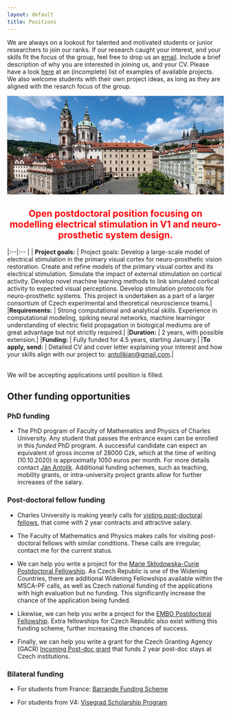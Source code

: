 ```yaml
---
layout: default
title: Positions
---
```



We are always on a lookout for talented and motivated students or junior researchers to join our ranks.
If our research caught your interest, and your skills fit the focus of the group, feel free to drop us an [email](/index.html). Include a brief description of why you are interested in joining us, and your CV.
Please have a look [here](/research.html) at an (incomplete) list of examples of available projects.
We also welcome students with their own project ideas, as long as they are aligned with the
resarch focus of the group.

<div >
<img class="charles_uni_picture" src="./assets/img/mff_malostranske_namesti_crop.jpg">
</div> 

<!-- Currently, _we do not have fully funded positions available_, however -->

<center><h2 style="color:red;"> Open postdoctoral position focusing on modelling electrical stimulation in V1 and neuro-prosthetic system design. </h2></center>

|:--|:-- |
|    **Project goals:**    | Project goals: Develop a large-scale model of electrical stimulation in the primary visual cortex for neuro-prosthetic vision restoration. Create and refine models of the primary visual cortex and its electrical stimulation. Simulate the impact of external stimulation on cortical activity. Develop novel machine learning methods to link simulated cortical activity to expected visual perceptions. Develop stimulation protocols for neuro-prosthetic systems. This project is undertaken as a part of a larger consortium of Czech experimental and theoretical neuroscience teams.|
|**Requirements:**     | Strong computational and analytical skills. Experience in computational modeling, spiking neural networks, machine learningor understanding of electric field propagation in biological mediums are of great advantage but not strictly required.|
|**Duration:**         | 2 years, with possible extension.|
|**Funding:**          | Fully funded for 4.5 years, starting January.|
|**To apply, send:**   | Detailed CV and cover letter explaining your interest and how your skills align with our project to: antolikjan@gmail.com.|

<br />
We will be accepting applications until position is filled.


## Other funding opportunities

### PhD funding

- The PhD program of Faculty of Mathematics and Physics of Charles University. Any student that
  passes the entrance exam can be enrolled in this _funded_ PhD program. A successful candidate can
  expect an equivalent of gross income of 28000 Czk, which at the time of writing (10.10.2020) is
  approximatly 1050 euros per month. For more details contact [Ján Antolík](https://Antolik.net). 
  Additional funding schemes, such as teaching, mobility grants, or intra-university project grants 
  allow for further increases of the salary.

### Post-doctoral fellow funding

- Charles University is making yearly calls for [visting post-doctoral fellows](https://cuni.cz/UKEN-178.html),
  that come with 2 year contracts and attractive salary.

- The Faculty of Mathematics and Physics makes calls for visiting post-doctoral fellows with similar conditions. These calls are irregular, contact
  me for the current status.

- We can help you write a project for the [Marie Skłodowska-Curie Postdoctoral Fellowship](https://ec.europa.eu/research/mariecurieactions/actions/individual-fellowships_en). 
As Czech Republic is one of the Widening Countries, there are additional Widening Fellowships available within the MSCA-PF calls, as well as Czech national funding of the 
applications with high evaluation but no funding. This significantly increase the chance of the application being funded.

- Likewise, we can help you write a project for the [EMBO Postdoctoral Fellowship](https://www.embo.org/funding/fellowships-grants-and-career-support/postdoctoral-fellowships/).
Extra fellowships for Czech Republic also exist withing this funding scheme, further increasing the chances of success.

- Finally, we can help you write a grant for the Czech Granting Agency (GACR) [Incoming Post-doc grant](https://gacr.cz/en/types-of-grant-projects/) that funds 2 year post-doc 
stays at Czech institutions.

### Bilateral funding

- For students from France: [Barrande Funding Scheme](https://studium.ifp.cz/en/doctorants/barrande-fellowship-program/?fbclid=IwAR3r-ISWEpvANAmC5b5wdR7S4HKg54JphDiTXnJ1sL6C22REYRs8bnbwE7A)

- For students from V4: [Visegrad Scholarship Program](https://www.visegradfund.org/apply/mobilities/visegrad-scholarship/?c=how-to-apply)
